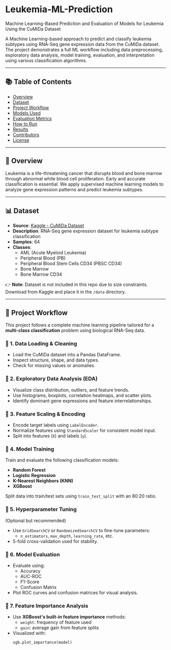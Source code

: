 # Leukemia-ML-Prediction
Machine Learning-Based Prediction and Evaluation of Models for  Leukemia Using the CuMiDa Dataset

A Machine Learning-based approach to predict and classify leukemia subtypes using RNA-Seq gene expression data from the CuMiDa dataset. The project demonstrates a full ML workflow including data preprocessing, exploratory data analysis, model training, evaluation, and interpretation using various classification algorithms.

---

## 📚 Table of Contents

- [Overview](#-overview)
- [Dataset](#-dataset)
- [Project Workflow](#-project-workflow)
- [Models Used](#-models-used)
- [Evaluation Metrics](#-evaluation-metrics)
- [How to Run](#-how-to-run)
- [Results](#-results)
- [Contributors](#-contributors)
- [License](#-license)

---

## 🧠 Overview

Leukemia is a life-threatening cancer that disrupts blood and bone marrow through abnormal white blood cell proliferation. Early and accurate classification is essential. We apply supervised machine learning models to analyze gene expression patterns and predict leukemia subtypes.

---

## 📊 Dataset

- **Source**: [Kaggle - CuMiDa Dataset](https://www.kaggle.com/datasets/brunogrisci/leukemia-gene-expression-cumida)
- **Description**: RNA-Seq gene expression dataset for leukemia subtype classification
- **Samples**: 64
- **Classes**: 
  - AML (Acute Myeloid Leukemia)
  - Peripheral Blood (PB)
  - Peripheral Blood Stem Cells CD34 (PBSC CD34)
  - Bone Marrow
  - Bone Marrow CD34

👉 **Note**: Dataset is not included in this repo due to size constraints. Download from Kaggle and place it in the `/data` directory.

---

## 🔁 Project Workflow

This project follows a complete machine learning pipeline tailored for a **multi-class classification** problem using biological RNA-Seq data.

### 🔹 1. Data Loading & Cleaning
- Load the CuMiDa dataset into a Pandas DataFrame.
- Inspect structure, shape, and data types.
- Check for missing values or anomalies.

### 🔹 2. Exploratory Data Analysis (EDA)
- Visualize class distribution, outliers, and feature trends.
- Use histograms, boxplots, correlation heatmaps, and scatter plots.
- Identify dominant gene expressions and feature interrelationships.

### 🔹 3. Feature Scaling & Encoding
- Encode target labels using `LabelEncoder`.
- Normalize features using `StandardScaler` for consistent model input.
- Split into features (`X`) and labels (`y`).

### 🔹 4. Model Training
Train and evaluate the following classification models:
- **Random Forest**
- **Logistic Regression**
- **K-Nearest Neighbors (KNN)**
- **XGBoost**

Split data into train/test sets using `train_test_split` with an 80:20 ratio.

### 🔹 5. Hyperparameter Tuning
(Optional but recommended)
- Use `GridSearchCV` or `RandomizedSearchCV` to fine-tune parameters:
  - `n_estimators`, `max_depth`, `learning_rate`, etc.
- 5-fold cross-validation used for stability.

### 🔹 6. Model Evaluation
- Evaluate using:
  - Accuracy
  - AUC-ROC
  - F1-Score
  - Confusion Matrix
- Plot ROC curves and confusion matrices for visual analysis.

### 🔹 7. Feature Importance Analysis
- Use **XGBoost's built-in feature importance** methods:
  - `weight`: frequency of feature used
  - `gain`: average gain from feature splits
- Visualized with:
  ```python
  xgb.plot_importance(model)
